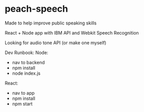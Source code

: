 # peach-speech

Made to help improve public speaking skills

React + Node app with IBM API and Webkit Speech Recognition

Looking for audio tone API (or make one myself)

Dev Runbook:
Node:
- nav to backend
- npm install
- node index.js


React:
- nav to app
- npm install
- npm start
